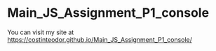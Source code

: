 # Main_JS_Assignment_P1_console
You can visit my site at https://costinteodor.github.io/Main_JS_Assignment_P1_console/
